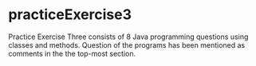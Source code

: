 # practiceExercise3

Practice Exercise Three consists of 8 Java programming questions using classes and methods.
Question of the programs has been mentioned as comments in the the top-most section.
